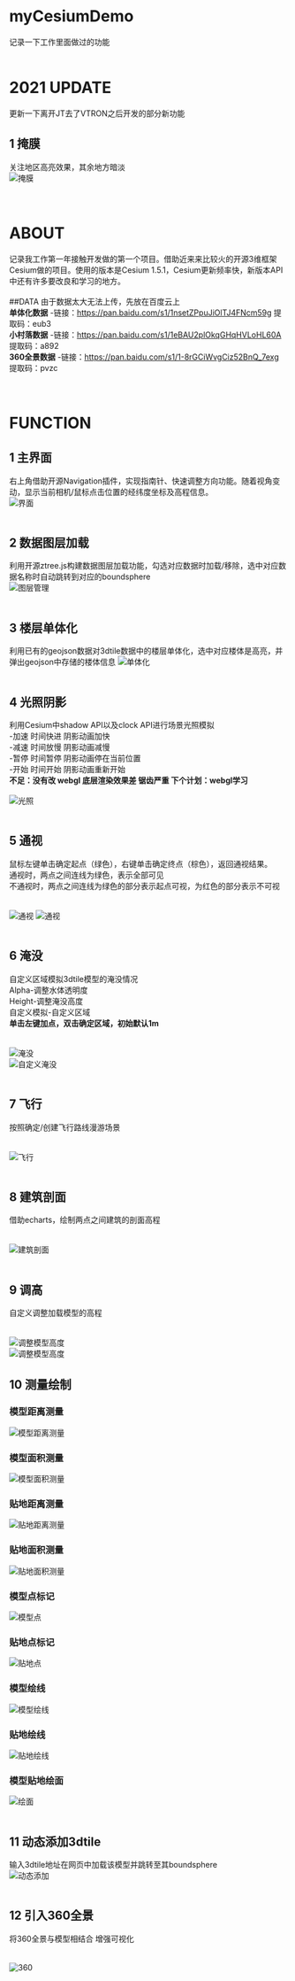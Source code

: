 # myCesiumDemo
记录一下工作里面做过的功能
<br>
<br>
# 2021 UPDATE
更新一下离开JT去了VTRON之后开发的部分新功能
## 1 掩膜
关注地区高亮效果，其余地方暗淡
<br>
![掩膜](https://github.com/Noah-Gilga/myCesiumDemo/blob/master/img/%E5%8A%A8%E6%80%81%E7%83%AD%E5%8A%9B%E5%9B%BE%E6%BC%94%E5%8F%98.gif)
<br>
<br>
<br>
# ABOUT
记录我工作第一年接触开发做的第一个项目。借助近来来比较火的开源3维框架Cesium做的项目。使用的版本是Cesium 1.5.1，Cesium更新频率快，新版本API中还有许多要改良和学习的地方。
<br><br>
##DATA
由于数据太大无法上传，先放在百度云上<br>
**单体化数据**       -链接：https://pan.baidu.com/s1/1nsetZPpuJiOlTJ4FNcm59g 提取码：eub3 <br>
**小村落数据**       -链接：https://pan.baidu.com/s1/1eBAU2plOkqGHqHVLoHL60A 提取码：a892 <br>
**360全景数据**      -链接：https://pan.baidu.com/s1/1-8rGCiWvgCiz52BnQ_7exg 提取码：pvzc <br>
<br>
<br>
# FUNCTION
## 1 主界面
右上角借助开源Navigation插件，实现指南针、快速调整方向功能。随着视角变动，显示当前相机/鼠标点击位置的经纬度坐标及高程信息。
<br>
![界面](https://github.com/Noah-Gilga/myCesiumDemo/blob/master/infomation/jiemian.png)
<br>
<br>
## 2 数据图层加载
利用开源ztree.js构建数据图层加载功能，勾选对应数据时加载/移除，选中对应数据名称时自动跳转到对应的boundsphere
<br>
![图层管理](https://github.com/Noah-Gilga/myCesiumDemo/blob/master/infomation/shujutucengjiazai.png)
<br>
<br>
## 3 楼层单体化
利用已有的geojson数据对3dtile数据中的楼层单体化，选中对应楼体是高亮，并弹出geojson中存储的楼体信息
![单体化](https://github.com/Noah-Gilga/myCesiumDemo/blob/master/infomation/dantihua.png)
<br>
<br>
## 4 光照阴影
利用Cesium中shadow API以及clock API进行场景光照模拟
<br>-加速 时间快进 阴影动画加快
<br>-减速 时间放慢 阴影动画减慢
<br>-暂停 时间暂停 阴影动画停在当前位置
<br>-开始 时间开始 阴影动画重新开始
<br>**不足：没有改 webgl 底层渲染效果差 锯齿严重 下个计划：webgl学习**<br>
<br>
![光照](https://github.com/Noah-Gilga/myCesiumDemo/blob/master/infomation/guangzhao.png)
<br>
<br>
## 5 通视
鼠标左键单击确定起点（绿色），右键单击确定终点（棕色），返回通视结果。
<br>通视时，两点之间连线为绿色，表示全部可见
<br>不通视时，两点之间连线为绿色的部分表示起点可视，为红色的部分表示不可视
<br><br>
<br>
![通视](https://github.com/Noah-Gilga/myCesiumDemo/blob/master/infomation/tongshi.png)
![通视](https://github.com/Noah-Gilga/myCesiumDemo/blob/master/infomation/tongshi2.png)
<br>
<br>
## 6 淹没
自定义区域模拟3dtile模型的淹没情况
<br>Alpha-调整水体透明度
<br>Height-调整淹没高度
<br>自定义模拟-自定义区域 
<br> **单击左键加点，双击确定区域，初始默认1m**<br>
<br>
<br>![淹没](https://github.com/Noah-Gilga/myCesiumDemo/blob/master/infomation/yanmo.png)
<br>![自定义淹没](https://github.com/Noah-Gilga/myCesiumDemo/blob/master/infomation/yanmo2.png)
<br>
<br>
## 7 飞行
按照确定/创建飞行路线漫游场景<br>
<br>
<br>![飞行](https://github.com/Noah-Gilga/myCesiumDemo/blob/master/infomation/feixing.png)
<br>
<br>
## 8 建筑剖面
借助echarts，绘制两点之间建筑的剖面高程<br>
<br>
<br>![建筑剖面](https://github.com/Noah-Gilga/myCesiumDemo/blob/master/infomation/poumian.png)
<br><br>
## 9 调高
自定义调整加载模型的高程<br>
<br>
<br>![调整模型高度](https://github.com/Noah-Gilga/myCesiumDemo/blob/master/infomation/tiaogao.png)
<br>![调整模型高度](https://github.com/Noah-Gilga/myCesiumDemo/blob/master/infomation/tiaogao2.png)
## 10 测量绘制
### 模型距离测量
![模型距离测量](https://github.com/Noah-Gilga/myCesiumDemo/blob/master/infomation/moxingceliang.png)
### 模型面积测量
![模型面积测量](https://github.com/Noah-Gilga/myCesiumDemo/blob/master/infomation/模型面积.png)
### 贴地距离测量
![贴地距离测量](https://github.com/Noah-Gilga/myCesiumDemo/blob/master/infomation/tiediceliang.png)
### 贴地面积测量
![贴地面积测量](https://github.com/Noah-Gilga/myCesiumDemo/blob/master/infomation/tiedimianji.png)
### 模型点标记
![模型点](https://github.com/Noah-Gilga/myCesiumDemo/blob/master/infomation/dian.png)
### 贴地点标记
![贴地点](https://github.com/Noah-Gilga/myCesiumDemo/blob/master/infomation/dian2.png)
### 模型绘线
![模型绘线](https://github.com/Noah-Gilga/myCesiumDemo/blob/master/infomation/xian.png)
### 贴地绘线
![贴地绘线](https://github.com/Noah-Gilga/myCesiumDemo/blob/master/infomation/xian2.png)
### 模型贴地绘面
![绘面](https://github.com/Noah-Gilga/myCesiumDemo/blob/master/infomation/mian.png)
<br><br>
## 11 动态添加3dtile
输入3dtile地址在网页中加载该模型并跳转至其boundsphere
<br>
![动态添加](https://github.com/Noah-Gilga/myCesiumDemo/blob/master/infomation/dongtai.png)
<br><br>
## 12 引入360全景
将360全景与模型相结合 增强可视化<br>
<br>
<br>![360](https://github.com/Noah-Gilga/myCesiumDemo/blob/master/infomation/360.png)
